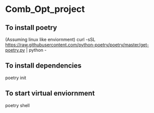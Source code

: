# Comb_Opt_project

## To install poetry
(Assuming linux like enviornment)
curl -sSL https://raw.githubusercontent.com/python-poetry/poetry/master/get-poetry.py | python -

## To install dependencies
poetry init

## To start virtual enviornment
poetry shell
